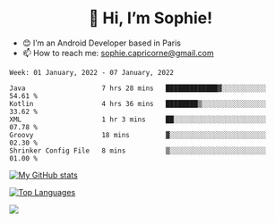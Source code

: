 <h1 align="center"> 👋 Hi, I’m Sophie! </h1>  

- 😊 I’m an Android Developer based in Paris
- 📫 How to reach me: sophie.capricorne@gmail.com


<!--START_SECTION:waka-->
```text
Week: 01 January, 2022 - 07 January, 2022

Java                   7 hrs 28 mins   █████████████▓░░░░░░░░░░░   54.61 % 
Kotlin                 4 hrs 36 mins   ████████▒░░░░░░░░░░░░░░░░   33.62 % 
XML                    1 hr 3 mins     ██░░░░░░░░░░░░░░░░░░░░░░░   07.78 % 
Groovy                 18 mins         ▓░░░░░░░░░░░░░░░░░░░░░░░░   02.30 % 
Shrinker Config File   8 mins          ▒░░░░░░░░░░░░░░░░░░░░░░░░   01.00 % 
```
<!--END_SECTION:waka-->

[![My GitHub stats](https://github-readme-stats.vercel.app/api?username=sophicapri&show_icons=true&theme=buefy)](https://github.com/anuraghazra/github-readme-stats)

[![Top Languages](https://github-readme-stats.vercel.app/api/top-langs/?username=sophicapri&langs_count=2&layout=compact)](https://github.com/anuraghazra/github-readme-stats)

![](https://github-readme-streak-stats.herokuapp.com/?user=sophicapri)

